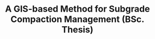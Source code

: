 ---
layout: page
title: A GIS-based Method for Subgrade Compaction Management (BSc. Thesis)
description: >
    #PL/pgSQL, #PostgreSQL
    Developed a dynamic system for tracking and visualizing compaction passes with spatial vector data.
importance: 3
related_publications: false
category: Main contributor
---